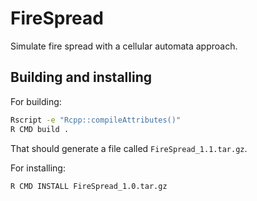 # FireSpread
Simulate fire spread with a cellular automata approach.

## Building and installing
For building:
```sh
Rscript -e "Rcpp::compileAttributes()"
R CMD build .
```
That should generate a file called `FireSpread_1.1.tar.gz`.

For installing:
```sh
R CMD INSTALL FireSpread_1.0.tar.gz
```
